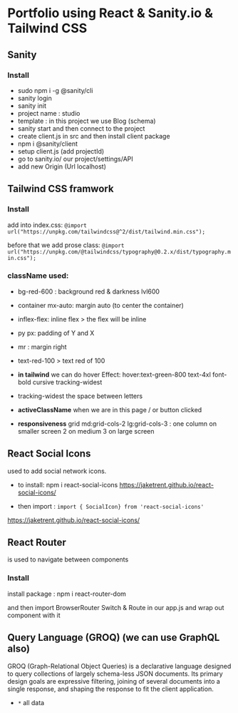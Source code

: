# Portfolio using React & Sanity.io & Tailwind CSS

## Sanity

### Install

- sudo npm i -g @sanity/cli
- sanity login
- sanity init
- project name : studio
- template : in this project we use Blog (schema)
- sanity start and then connect to the project
- create client.js in src and then install client package
- npm i @sanity/client
- setup client.js (add projectId)
- go to sanity.io/ our project/settings/API
- add new Origin (Url localhost)

## Tailwind CSS framwork

### Install

add into index.css:
`@import url("https://unpkg.com/tailwindcss@^2/dist/tailwind.min.css");`

before that we add prose class:
`@import url("https://unpkg.com/@tailwindcss/typography@0.2.x/dist/typography.min.css");`

### className used:

- bg-red-600 : background red & darkness lvl600

- container mx-auto: margin auto (to center the container)

- inflex-flex: inline flex > the flex will be inline

- py px: padding of Y and X

- mr : margin right

- text-red-100 > text red of 100

- **in tailwind** we can do hover Effect: hover:text-green-800 text-4xl font-bold cursive tracking-widest

- tracking-widest the space between letters

- **activeClassName** when we are in this page / or button clicked

- **responsiveness** grid md:grid-cols-2 lg:grid-cols-3 : one column on smaller screen 2 on medium 3 on large screen

## React Social Icons

used to add social network icons.

- to install: npm i react-social-icons
  https://jaketrent.github.io/react-social-icons/

- then import : `import { SocialIcon} from 'react-social-icons'`

https://jaketrent.github.io/react-social-icons/

## React Router

is used to navigate between components

### Install

install package : npm i react-router-dom

and then import BrowserRouter Switch & Route in our app.js and wrap out component with it

## Query Language (GROQ) (we can use GraphQL also)

GROQ (Graph-Relational Object Queries) is a declarative language designed to query collections of largely schema-less JSON documents. Its primary design goals are expressive filtering, joining of several documents into a single response, and shaping the response to fit the client application.

- `*` all data
